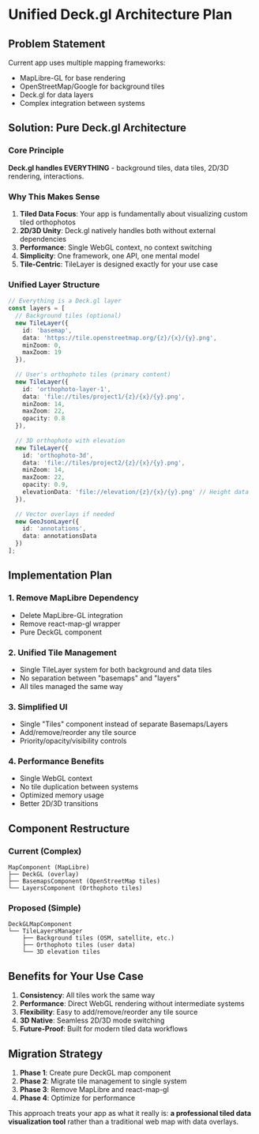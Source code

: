 # Unified Deck.gl Architecture Plan

## Problem Statement
Current app uses multiple mapping frameworks:
- MapLibre-GL for base rendering
- OpenStreetMap/Google for background tiles
- Deck.gl for data layers
- Complex integration between systems

## Solution: Pure Deck.gl Architecture

### Core Principle
**Deck.gl handles EVERYTHING** - background tiles, data tiles, 2D/3D rendering, interactions.

### Why This Makes Sense

1. **Tiled Data Focus**: Your app is fundamentally about visualizing custom tiled orthophotos
2. **2D/3D Unity**: Deck.gl natively handles both without external dependencies  
3. **Performance**: Single WebGL context, no context switching
4. **Simplicity**: One framework, one API, one mental model
5. **Tile-Centric**: TileLayer is designed exactly for your use case

### Unified Layer Structure

```typescript
// Everything is a Deck.gl layer
const layers = [
  // Background tiles (optional)
  new TileLayer({
    id: 'basemap',
    data: 'https://tile.openstreetmap.org/{z}/{x}/{y}.png',
    minZoom: 0,
    maxZoom: 19
  }),
  
  // User's orthophoto tiles (primary content)
  new TileLayer({
    id: 'orthophoto-layer-1',
    data: 'file://tiles/project1/{z}/{x}/{y}.png',
    minZoom: 14,
    maxZoom: 22,
    opacity: 0.8
  }),
  
  // 3D orthophoto with elevation
  new TileLayer({
    id: 'orthophoto-3d',
    data: 'file://tiles/project2/{z}/{x}/{y}.png',
    minZoom: 14,
    maxZoom: 22,
    opacity: 0.9,
    elevationData: 'file://elevation/{z}/{x}/{y}.png' // Height data
  }),
  
  // Vector overlays if needed
  new GeoJsonLayer({
    id: 'annotations',
    data: annotationsData
  })
];
```

## Implementation Plan

### 1. Remove MapLibre Dependency
- Delete MapLibre-GL integration
- Remove react-map-gl wrapper
- Pure DeckGL component

### 2. Unified Tile Management
- Single TileLayer system for both background and data tiles
- No separation between "basemaps" and "layers"
- All tiles managed the same way

### 3. Simplified UI
- Single "Tiles" component instead of separate Basemaps/Layers
- Add/remove/reorder any tile source
- Priority/opacity/visibility controls

### 4. Performance Benefits
- Single WebGL context
- No tile duplication between systems
- Optimized memory usage
- Better 2D/3D transitions

## Component Restructure

### Current (Complex)
```
MapComponent (MapLibre)
├── DeckGL (overlay)
├── BasemapsComponent (OpenStreetMap tiles)
└── LayersComponent (Orthophoto tiles)
```

### Proposed (Simple)
```
DeckGLMapComponent
└── TileLayersManager
    ├── Background tiles (OSM, satellite, etc.)
    ├── Orthophoto tiles (user data)
    └── 3D elevation tiles
```

## Benefits for Your Use Case

1. **Consistency**: All tiles work the same way
2. **Performance**: Direct WebGL rendering without intermediate systems
3. **Flexibility**: Easy to add/remove/reorder any tile source
4. **3D Native**: Seamless 2D/3D mode switching
5. **Future-Proof**: Built for modern tiled data workflows

## Migration Strategy

1. **Phase 1**: Create pure DeckGL map component
2. **Phase 2**: Migrate tile management to single system
3. **Phase 3**: Remove MapLibre and react-map-gl
4. **Phase 4**: Optimize for performance

This approach treats your app as what it really is: **a professional tiled data visualization tool** rather than a traditional web map with data overlays.

